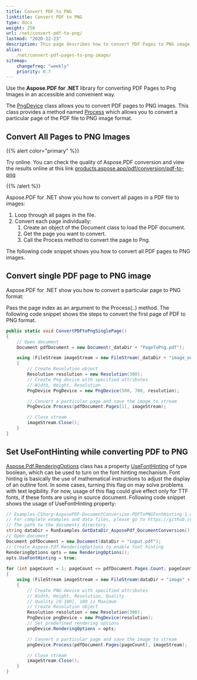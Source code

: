 ```yaml
---
title: Convert PDF to PNG
linktitle: Convert PDF to PNG
type: docs
weight: 250
url: /net/convert-pdf-to-png/
lastmod: "2020-12-23"
description: This page describes how to convert PDF Pages to PNG image, convert all and single Pages to PNG images with Aspose.PDF for .NET.
alias:
    /net/convert-pdf-pages-to-png-image/
sitemap:
    changefreq: "weekly"
    priority: 0.7
---
```


Use the **Aspose.PDF for .NET** library for converting PDF Pages to Png Images in an accessible and convenient way.

The [PngDevice](https://apireference.aspose.com/pdf/net/aspose.pdf.devices/pngdevice) class allows you to convert PDF pages to PNG images. This class provides a method named [Process](https://apireference.aspose.com/pdf/net/aspose.pdf.devices/pngdevice/methods/process/index) which allows you to convert a particular page of the PDF file to PNG image format.

## Convert All Pages to PNG Images

{{% alert color="primary" %}}

Try online. You can check the quality of Aspose.PDF conversion and view the results online at this link [products.aspose.app/pdf/conversion/pdf-to-png](https://products.aspose.app/pdf/conversion/pdf-to-png)

{{% /alert %}}

Aspose.PDF for .NET show you how to convert all pages in a PDF file to images:

1. Loop through all pages in the file.
1. Convert each page individually:
    1. Create an object of the Document class to load the PDF document.
    1. Get the page you want to convert.
    1. Call the Process method to convert the page to Png.

The following code snippet shows you how to convert all PDF pages to PNG images.

## Convert single PDF page to PNG image

Aspose.PDF for .NET show you how to convert a particular page to PNG format:

Pass the page index as an argument to the Process(..) method.
The following code snippet shows the steps to convert the first page of PDF to PNG format.

```csharp
public static void ConvertPDFtoPngSinglePage()
{
    // Open document
    Document pdfDocument = new Document(_dataDir + "PageToPng.pdf");

    using (FileStream imageStream = new FileStream(_dataDir + "image_out.Png", FileMode.Create))
    {
        // Create Resolution object
        Resolution resolution = new Resolution(300);
        // Create Png device with specified attributes
        // Width, Height, Resolution
        PngDevice PngDevice = new PngDevice(500, 700, resolution);

        // Convert a particular page and save the image to stream
        PngDevice.Process(pdfDocument.Pages[1], imageStream);

        // Close stream
        imageStream.Close();
    }
}
```

## Set UseFontHinting while converting PDF to PNG

[Aspose.Pdf.RenderingOptions](https://apireference.aspose.com/pdf/net/aspose.pdf/renderingoptions) class has a property [UseFontHinting](https://apireference.aspose.com/pdf/net/aspose.pdf/renderingoptions/properties/usefonthinting) of type boolean, which can be used to turn on the font hinting mechanism. Font hinting is basically the use of mathematical instructions to adjust the display of an outline font. In some cases, turning this flag on may solve problems with text legibility. For now, usage of this flag could give effect only for TTF fonts, if these fonts are using in source document. Following code snippet shows the usage of UseFontHinting property:

```csharp
// Examples-CSharp-AsposePDF-DocumentConversion-PDFToPNGFontHinting-1.cs
// For complete examples and data files, please go to https://github.com/aspose-pdf/Aspose.PDF-for-.NET
// The path to the documents directory.
string dataDir = RunExamples.GetDataDir_AsposePdf_DocumentConversion();
// Open document
Document pdfDocument = new Document(dataDir + "input.pdf");
// Create Aspose.Pdf.RenderingOptions to enable font hinting
RenderingOptions opts = new RenderingOptions();
opts.UseFontHinting = true;
                
for (int pageCount = 1; pageCount <= pdfDocument.Pages.Count; pageCount++)
{
    using (FileStream imageStream = new FileStream(dataDir + "image" + pageCount + "_out" + ".png", FileMode.Create))
    {
        // Create PNG device with specified attributes
        // Width, Height, Resolution, Quality
        // Quality [0-100], 100 is Maximum
        // Create Resolution object
        Resolution resolution = new Resolution(300);
        PngDevice pngDevice = new PngDevice(resolution);
        // Set predefined rendering options
        pngDevice.RenderingOptions = opts;

        // Convert a particular page and save the image to stream
        pngDevice.Process(pdfDocument.Pages[pageCount], imageStream);

        // Close stream
        imageStream.Close();
    }
}
```
